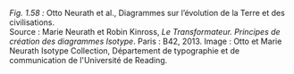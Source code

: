 *Fig. 1.58 :* Otto Neurath et al., Diagrammes sur l’évolution de la Terre et des civilisations.  
Source : Marie Neurath et Robin Kinross, *Le Transformateur. Principes de création des diagrammes Isotype*. Paris : B42, 2013. Image : Otto et Marie Neurath Isotype Collection, Département de typographie et de communication de l'Université de Reading.